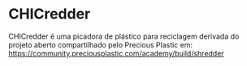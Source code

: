 # CHICredder
CHICredder é uma picadora de plástico para reciclagem derivada do projeto aberto compartilhado pelo Precious Plastic em: https://community.preciousplastic.com/academy/build/shredder

